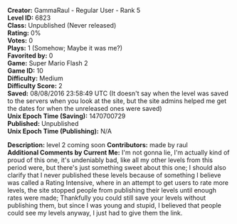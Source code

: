 **Creator:** GammaRaul - Regular User - Rank 5 <br>
**Level ID:** 6823 <br>
**Class:** Unpublished (Never released) <br>
**Rating:** 0% <br>
**Votes:** 0 <br>
**Plays:** 1 (Somehow; Maybe it was me?) <br>
**Favorited by:** 0 <br>
**Game:** Super Mario Flash 2 <br>
**Game ID:** 10 <br>
**Difficulty:** Medium <br>
**Difficulty Score:** 2 <br>
**Saved:** 08/08/2016 23:58:49 UTC (It doesn't say when the level was saved to the servers when you look at the site, but the site admins helped me get the dates for when the unreleased ones were saved) <br>
**Unix Epoch Time (Saving):** 1470700729 <br>
**Published:** Unpublished <br>
**Unix Epoch Time (Publishing):** N/A

**Description:** level 2 coming soon
**Contributors:** made by raul <br>
**Additional Comments by Current Me:** I'm not gonna lie, I'm actually kind of proud of this one, it's undeniably bad, like all my other levels from this period were, but there's just something sweet about this one; I should also clarify that I never published these levels because of something I believe was called a Rating Intensive, where in an attempt to get users to rate more levels, the site stopped people from publishing their levels until enough rates were made; Thankfully you could still save your levels without publishing them, but since I was young and stupid, I believed that people could see my levels anyway, I just had to give them the link.
